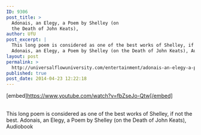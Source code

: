 ```yaml
---
ID: 9306
post_title: >
  Adonais, an Elegy, a Poem by Shelley (on
  the Death of John Keats),
author: UfU
post_excerpt: |
  This long poem is considered as one of the best works of Shelley, if not the best.
  Adonais, an Elegy, a Poem by Shelley (on the Death of John Keats), Audiobook
layout: post
permalink: >
  http://universalflowuniversity.com/entertainment/adonais-an-elegy-a-poem-by-shelley-on-the-death-of-john-keats/
published: true
post_date: 2014-04-23 12:22:18
---
```

[embed]https://www.youtube.com/watch?v=fbZseJo-Qtw[/embed]</br></br>
<p>This long poem is considered as one of the best works of Shelley, if not the best.
Adonais, an Elegy, a Poem by Shelley (on the Death of John Keats), Audiobook</p>